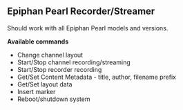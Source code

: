 ## Epiphan Pearl Recorder/Streamer
Should work with all Epiphan Pearl models and versions.

**Available commands**

* Change channel layout
* Start/Stop channel recording/streaming
* Start/Stop recorder recording
* Get/Set Content Metadata - title, author, filename prefix
* Get/Set layout data
* Insert marker
* Reboot/shutdown system

